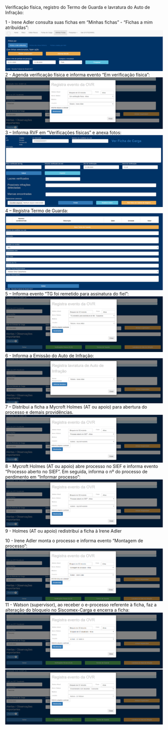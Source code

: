 Verificação física, registro do Termo de Guarda e lavratura do Auto de Infração:

1 - Irene Adler consulta suas fichas em “Minhas fichas” - “Fichas a mim atribuídas”:
![Consulta Ficha de Carga](../../images/MAa1.png)
2 - Agenda verificação física e informa evento “Em verificação física”:
![Agenda Verificação Física](../../images/MAa2.png)
3 – Informa RVF em “Verificações físicas” e anexa fotos:
![Informa RVF](../../images/MAa3.png)
4 – Registra Termo de Guarda:
![Registra TG](../../images/MAa4.png)
5 – Informa evento “TG foi remetido para assinatura do fiel”:
![TG para assinatura fiel](../../images/MAa5.png)
6 - Informa a Emissão do Auto de Infração:
![Informa Auto](../../images/MAa6.png)
7 – Distribui a ficha a Mycroft Holmes (AT ou apoio) para abertura do processo e demais providências.
![Processo SIEF Perdimento](../../images/MAa7.png)
8 - Mycroft Holmes (AT ou apoio) abre processo no SIEF e informa evento “Processo aberto no SIEF”. Em seguida, informa o nº do processo de perdimento em “Informar processo”:
![Montagem Processo](../../images/MAa8a.png)
9 - Holmes (AT ou apoio) redistribui a ficha à Irene Adler

10 - Irene Adler monta o processo e informa evento “Montagem de processo”:
![Montagem Processo](../../images/MAa8.png)
11 - Watson (supervisor), ao receber o e-processo referente à ficha, faz a alteração do bloqueio no Siscomex-Carga e encerra a ficha:
![Bloqueio](../../images/MAa9.png)
![Bloqueio](../../images/MAa11a.png)
